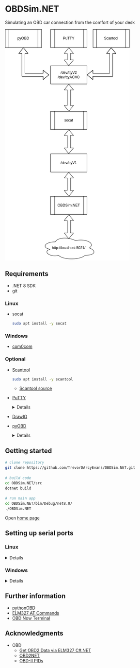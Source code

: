 # OBDSim.NET
Simulating an OBD car connection from the comfort of your desk

![](media/OBDSim.NET.png)

## Requirements
* .NET 8 SDK
* git

### Linux
* socat
  ```bash
  sudo apt install -y socat
  ```
 
### Windows
* [com0com](https://com0com.sourceforge.net/)

### Optional
* [Scantool](https://samhobbs.co.uk/2015/04/scantool-obdii-car-diagnostic-software-linux)
  ```bash
  sudo apt install -y scantool
  ```
  * [Scantool source](https://github.com/kees/scantool/tree/trunk)
* [PuTTY](https://www.putty.org/)
  <details>

  ![](media/PuTTY.png)

  </details>

* [DrawIO](https://github.com/jgraph/drawio-desktop/releases)
* [pyOBD](https://github.com/barracuda-fsh/pyobd)
  <details>

  `ImportError: cannot import name 'Self' from 'typing_extensions' (/usr/lib/python3/dist-packages/typing_extensions.py)`

  https://github.com/python-openxml/python-docx/issues/1337

  ```bash
  pip install typing-extensions --upgrade
  ```

  </details>

## Getting started

```bash
# clone repository
git clone https://github.com/TrevorDArcyEvans/OBDSim.NET.git

# build code
cd OBDSim.NET/src
dotnet build

# run main app
cd OBDSim.NET/bin/Debug/net8.0/
./OBDSim.NET
```

Open [home page](https://localhost:5021/)

## Setting up serial ports

### Linux

<details>

  ```bash
  sudo socat -d -d PTY,link=/dev/ttyV1,echo=0,unlink-close=0,user=trevorde PTY,link=/dev/ttyV2,echo=0,unlink-close=0,user=trevorde

  sudo socat -d -d PTY,link=/dev/ttyV1,echo=0,unlink-close=0,user=trevorde PTY,link=/dev/ttyACM0,echo=0,unlink-close=0,user=trevorde

  sudo chmod 777 /dev/ttyV1 && sudo chmod 777 /dev/ttyV2 && sudo chmod 777 /dev/ttyACM0

  # pyobd
  cd pyobd
  python3 pyobd.py
  ```

 </details>

### Windows

<details>

Use com0com (somehow)

 </details>

## Further information
  * [pythonOBD](https://python-obd.readthedocs.io/en/latest/)
  * [ELM327 AT Commands](https://cdn.sparkfun.com/assets/c/8/e/3/4/521fade6757b7fd2768b4574.pdf)
  * [OBD Now Terminal](https://glmsoftware.com/documentation/obdnowterminaluserguide.pdf)

## Acknowledgments
* OBD
  * [Get OBD2 Data via ELM327 C#.NET](https://burak.alakus.net/en/2011/07/27/to-get-obd2-data-via-elm327-c/)
  * [OBD2NET](https://github.com/0x8DEADF00D/obd2NET)
  * [OBD-II PIDs](https://en.wikipedia.org/wiki/OBD-II_PIDs)

